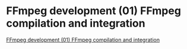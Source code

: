 # FFmpeg development (01) FFmpeg compilation and integration
[FFmpeg development (01) FFmpeg compilation and integration](https://aiwithcloud.com/2022/09/15/ffmpeg_development_01_ffmpeg_compilation_and_integration/)